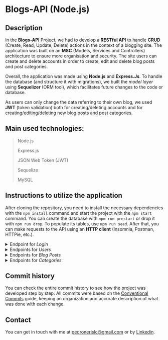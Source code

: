 # Blogs-API (Node.js)

## Description
In the **Blogs-API** Project, we had to develop a **RESTful API** to handle **CRUD** (Create, Read, Update, Delete) actions in the context of a blogging site. The application was built on an **MSC** (Models, Services and Controllers) architecture to ensure more organisation and security. The site users can create and delete accounts in order to create, edit and delete blog posts and post categories.

Overall, the application was made using **Node.js** and **Express.Js**. To handle the database (and structure it with migrations), we built the *model layer* using **Sequelizer** (ORM tool), which facilitates future changes to the code or database.

As users can only change the data referring to their own blog, we used **JWT** (token validation) both for creating/deleting accounts and for creating/editing/deleting new blog posts and post categories.

## Main used technologies:
>Node.js
>
>Express.js
>
>JSON Web Token (JWT)
>
>Sequelize
>
>MySQL

## Instructions to utilize the application
After cloning the repository, you need to install the necessary dependencies with the `npm install` command and start the project with the `npm start` command. You can create the database with `npm run prestart` or drop it with `npm run drop`. To populate its tables, use `npm run seed`. After that, you can make requests to the API using an **HTTP client** (Insomnia, Postman, HTTPie, etc.).


<details>
  <summary>Endpoint for <i>Login</i></summary>
  <br>
  <ul>
  <li>post('/');</li>
  </ul>
</details>

<details>
  <summary>Endpoints for <i>Users</i></summary>
  <br>
  <ul>
  <li>post('/');</li>
  <li>get('/');</li>
  <li>get('/:id');</li>
  <li>delete('/me');</li>
  </ul>
</details>

<details>
  <summary>Endpoints for <i>Blog Posts</i></summary>
  <br>
  <ul>
  <li>post('/');</li>
  <li>get('/search');</li>
  <li>get('/');</li>
  <li>get('/:id');</li>
  <li>put('/:id');</li>
  <li>delete('/:id');</li>
  </ul>
</details>

<details>
  <summary>Endpoints for <i>Categories</i></summary>
  <br>
  <ul>
  <li>post('/');</li>
  <li>get('/');</li>
  </ul>
</details>

## Commit history
You can check the entire commit history to see how the project was developed step by step. All commits were based on the [Conventional Commits](https://www.conventionalcommits.org/en/v1.0.0/) guide, keeping an organization and accurate description of what was done with each change.

## Contact
You can get in touch with me at pedronerislc@gmail.com or by <a href="https://www.linkedin.com/in/pedro-nl-caldas/">Linkedin</a>.
